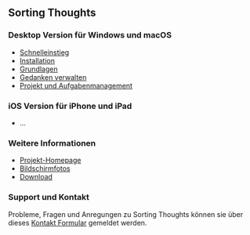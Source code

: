 ## Sorting Thoughts

### Desktop Version für Windows und macOS
* [Schnelleinstieg](schnelleinstieg.md)
* [Installation](installation.md)
* [Grundlagen](grundlagen.md)
* [Gedanken verwalten](gedanken_verwalten.md)
* [Projekt und Aufgabenmanagement](projekte_und_aufgaben.md)


### iOS Version für iPhone und iPad
* ...

### Weitere Informationen
* [Projekt-Homepage](https://www.sortingthoughts.de/blog/de/)
* [Bildschirmfotos](https://www.sortingthoughts.de/blog/de/screenshots/)
* [Download](https://www.sortingthoughts.de/blog/de/download/)


### Support und Kontakt
Probleme, Fragen und Anregungen zu Sorting Thoughts können sie über dieses [Kontakt Formular](https://www.sortingthoughts.de/blog/de/report-a-bug/) gemeldet werden.
